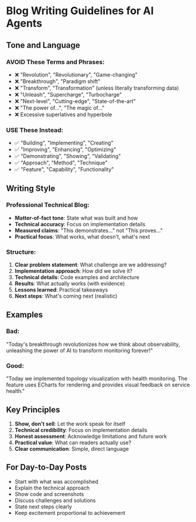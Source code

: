 # Blog Writing Guidelines for AI Agents

## Tone and Language

### AVOID These Terms and Phrases:
- ❌ "Revolution", "Revolutionary", "Game-changing"
- ❌ "Breakthrough", "Paradigm shift"
- ❌ "Transform", "Transformation" (unless literally transforming data)
- ❌ "Unleash", "Supercharge", "Turbocharge"
- ❌ "Next-level", "Cutting-edge", "State-of-the-art"
- ❌ "The power of...", "The magic of..."
- ❌ Excessive superlatives and hyperbole

### USE These Instead:
- ✅ "Building", "Implementing", "Creating"
- ✅ "Improving", "Enhancing", "Optimizing"
- ✅ "Demonstrating", "Showing", "Validating"
- ✅ "Approach", "Method", "Technique"
- ✅ "Feature", "Capability", "Functionality"

## Writing Style

### Professional Technical Blog:
- **Matter-of-fact tone**: State what was built and how
- **Technical accuracy**: Focus on implementation details
- **Measured claims**: "This demonstrates..." not "This proves..."
- **Practical focus**: What works, what doesn't, what's next

### Structure:
1. **Clear problem statement**: What challenge are we addressing?
2. **Implementation approach**: How did we solve it?
3. **Technical details**: Code examples and architecture
4. **Results**: What actually works (with evidence)
5. **Lessons learned**: Practical takeaways
6. **Next steps**: What's coming next (realistic)

## Examples

### Bad:
"Today's breakthrough revolutionizes how we think about observability, unleashing the power of AI to transform monitoring forever!"

### Good:
"Today we implemented topology visualization with health monitoring. The feature uses ECharts for rendering and provides visual feedback on service health."

## Key Principles

1. **Show, don't sell**: Let the work speak for itself
2. **Technical credibility**: Focus on implementation details
3. **Honest assessment**: Acknowledge limitations and future work
4. **Practical value**: What can readers actually use?
5. **Clear communication**: Simple, direct language

## For Day-to-Day Posts

- Start with what was accomplished
- Explain the technical approach
- Show code and screenshots
- Discuss challenges and solutions
- State next steps clearly
- Keep excitement proportional to achievement